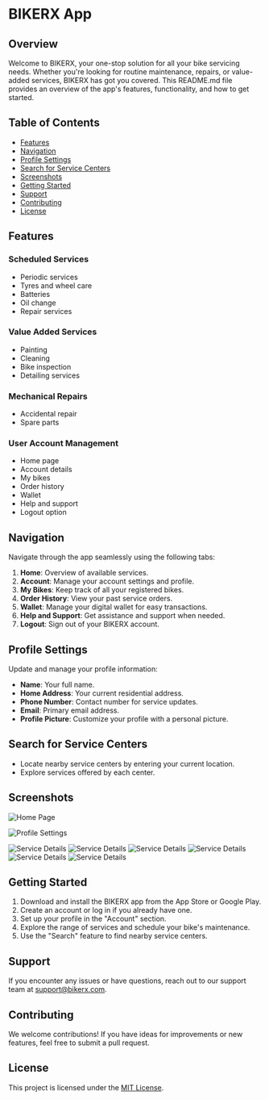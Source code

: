 # BIKERX App

## Overview

Welcome to BIKERX, your one-stop solution for all your bike servicing needs. Whether you're looking for routine maintenance, repairs, or value-added services, BIKERX has got you covered. This README.md file provides an overview of the app's features, functionality, and how to get started.

## Table of Contents

- [Features](#features)
- [Navigation](#navigation)
- [Profile Settings](#profile-settings)
- [Search for Service Centers](#search-for-service-centers)
- [Screenshots](#screenshots)
- [Getting Started](#getting-started)
- [Support](#support)
- [Contributing](#contributing)
- [License](#license)

## Features

### Scheduled Services

- Periodic services
- Tyres and wheel care
- Batteries
- Oil change
- Repair services

### Value Added Services

- Painting
- Cleaning
- Bike inspection
- Detailing services

### Mechanical Repairs

- Accidental repair
- Spare parts

### User Account Management

- Home page
- Account details
- My bikes
- Order history
- Wallet
- Help and support
- Logout option

## Navigation

Navigate through the app seamlessly using the following tabs:

1. **Home**: Overview of available services.
2. **Account**: Manage your account settings and profile.
3. **My Bikes**: Keep track of all your registered bikes.
4. **Order History**: View your past service orders.
5. **Wallet**: Manage your digital wallet for easy transactions.
6. **Help and Support**: Get assistance and support when needed.
7. **Logout**: Sign out of your BIKERX account.

## Profile Settings

Update and manage your profile information:

- **Name**: Your full name.
- **Home Address**: Your current residential address.
- **Phone Number**: Contact number for service updates.
- **Email**: Primary email address.
- **Profile Picture**: Customize your profile with a personal picture.

## Search for Service Centers

- Locate nearby service centers by entering your current location.
- Explore services offered by each center.

## Screenshots

![Home Page](screenshots/Home.png)

![Profile Settings](screenshots/profile.png)

![Service Details](screenshots/service-details.png)
![Service Details](screenshots/service-details1.png)
![Service Details](screenshots/service-details2.png)
![Service Details](screenshots/service-details3.png)
![Service Details](screenshots/service-details4.png)
![Service Details](screenshots/service-details5.png)

## Getting Started

1. Download and install the BIKERX app from the App Store or Google Play.
2. Create an account or log in if you already have one.
3. Set up your profile in the "Account" section.
4. Explore the range of services and schedule your bike's maintenance.
5. Use the "Search" feature to find nearby service centers.

## Support

If you encounter any issues or have questions, reach out to our support team at [support@bikerx.com](mailto:support@bikerx.com).

## Contributing

We welcome contributions! If you have ideas for improvements or new features, feel free to submit a pull request.

## License

This project is licensed under the [MIT License](LICENSE).

